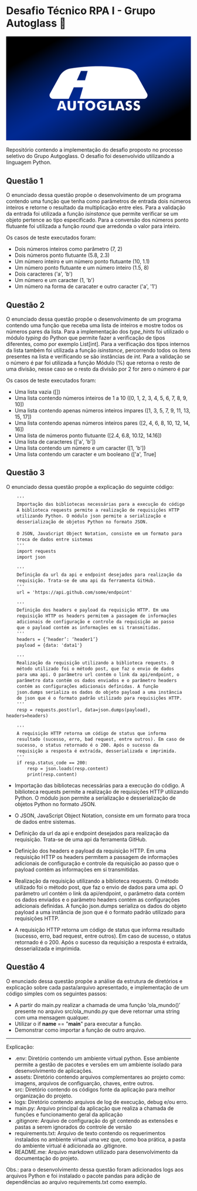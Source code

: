 # Desafio Técnico RPA I - Grupo Autoglass 🤖

![banner](assets/autoglass-capa.png)

Repositório contendo a implementação do desafio proposto no processo seletivo do Grupo Autgoglass. O desafio foi desenvolvido utilizando a linguagem Python.

## Questão 1 

O enunciado dessa questão propõe o desenvolvimento de um programa contendo uma função que tenha como parâmetros de entrada dois números inteiros e retorne o resultado da multiplicação entre eles. Para a validação da entrada foi utilizada a função _isinstance_ que permite verificar se um objeto pertence ao tipo especificado. Para a conversão dos números ponto flutuante foi utilizada a função _round_ que arredonda o valor para inteiro.

Os casos de teste executados foram:

- Dois números inteiros como parâmetro (7, 2)
- Dois números ponto flutuante (5.8, 2.3)
- Um número inteiro e um número ponto flutuante (10, 1.1)
- Um número ponto flutuante e um número inteiro (1.5, 8)
- Dois caracteres ('a', 'b')
- Um número e um caracter (1, 'b')
- Um número na forma de caracater e outro caracter ('a', '1')

## Questão 2

O enunciado dessa questão propõe o desenvolvimento de um programa contendo uma função que receba uma lista de inteiros e mostre todos os números pares da lista. Para a implementação dos _type_hints_ foi utilizado o módulo _typing_ do Python que permite fazer a verificação de tipos diferentes, como por exemplo List[int]. Para a verificação dos tipos internos da lista também foi utilizada a função _isinstance_, percorrendo todos os itens presentes na lista e verificando se são instâncias de _int_. Para a validação se o número é par foi utilizada a função Módulo (%) que retorna o resto de uma divisão, nesse caso se o resto da divisão por 2 for zero o número é par

Os casos de teste executados foram:

- Uma lista vazia ([])
- Uma lista contendo números inteiros de 1 a 10 ([0, 1, 2, 3, 4, 5, 6, 7, 8, 9, 10])
- Uma lista contendo apenas números inteiros ímpares ([1, 3, 5, 7, 9, 11, 13, 15, 17])
- Uma lista contendo apenas números inteiros pares ([2, 4, 6, 8, 10, 12, 14, 16])
- Uma lista de números ponto flutuante ([2.4, 6.8, 10.12, 14.16])
- Uma lista de caracteres (['a', 'b'])
- Uma lista contendo um número e um caracter ([1, 'b'])
- Uma lista contendo um caracter e um booleano (['a', True]

## Questão 3

O enunciado dessa questão propõe a explicação do seguinte código: 

```` 
    '''
    Importação das bibliotecas necessárias para a execução do código
    A biblioteca requests permite a realização de requisições HTTP
    utilizando Python. O módulo json permite a serialização e
    desserialização de objetos Python no formato JSON.
    
    O JSON, JavaScript Object Notation, consiste em um formato para 
    troca de dados entre sistemas
    '''
    import requests
    import json
    
    '''
    Definição da url da api e endpoint desejados para realização da
    requisição. Trata-se de uma api da ferramenta GitHub.
    '''
    url = 'https://api.github.com/some/endpoint'
    
    '''
    Definição dos headers e payload da requisição HTTP. Em uma 
    requisição HTTP os headers permitem a passagem de informações 
    adicionais de configuração e controle da requisição ao passo
    que o payload contém as informações em si transmitidas.
    '''
    headers = {‘header’: ‘header1’}
    payload = {data: 'data1'}
    
    '''
    Realização da requisição utilizando a biblioteca requests. O 
    método utilizado foi o método post, que faz o envio de dados 
    para uma api. O parâmetro url contém o link da api/endpoint, o
    parâmetro data contém os dados enviados e o parâmetro headers 
    contém as configurações adicionais definidas. A função 
    json.dumps serializa os dados do objeto payload a uma instância 
    de json que é o formato padrão utilizado para requisições HTTP.
    '''
    resp = requests.post(url, data=json.dumps(payload), headers=headers)
    
    '''
    A requisição HTTP retorna um código de status que informa
    resultado (sucesso, erro, bad request, entre outros). Em caso de 
    sucesso, o status retornado é o 200. Após o sucesso da 
    requisição a resposta é extraída, desserializada e imprimida.
    '''
    if resp.status_code == 200:
        resp = json.loads(resp.content)
        print(resp.content)
````

- Importação das bibliotecas necessárias para a execução do código. A biblioteca requests permite a realização de requisições HTTP utilizando Python. O módulo json permite a serialização e desserialização de objetos Python no formato JSON.

- O JSON, JavaScript Object Notation, consiste em um formato para troca de dados entre sistemas.

- Definição da url da api e endpoint desejados para realização da requisição. Trata-se de uma api da ferramenta GitHub.

- Definição dos headers e payload da requisição HTTP. Em uma requisição HTTP os headers permitem a passagem de informações adicionais de configuração e controle da requisição ao passo que o payload contém as informações em si transmitidas.

- Realização da requisição utilizando a biblioteca requests. O método utilizado foi o método post, que faz o envio de dados  para uma api. O parâmetro url contém o link da api/endpoint, o parâmetro data contém os dados enviados e o parâmetro headers contém as configurações adicionais definidas. A função json.dumps serializa os dados do objeto payload a uma instância de json que é o formato padrão utilizado para requisições HTTP.

- A requisição HTTP retorna um código de status que informa resultado (sucesso, erro, bad request, entre outros). Em caso de sucesso, o status retornado é o 200. Após o sucesso da requisição a resposta é extraída, desserializada e imprimida.


## Questão 4

O enunciado dessa questão propõe a análise da estrutura de diretórios e explicação sobre cada pasta/arquivo apresentado, e implementação de um código simples com os seguintes passos:

- A partir do main.py realizar a chamada de uma função ‘ola_mundo()’ presente no arquivo src/ola_mundo.py que deve retornar uma string com uma mensagem qualquer.
- Utilizar o if __name__ == "__main__" para executar a função.
- Demonstrar como importar a função de outro arquivo.

-----------------------------------------------------------------------

Explicação:

- .env: Diretório contendo um ambiente virtual python. Esse ambiente permite a gestão de pacotes e versões em um ambiente isolado para desenvolvimento de aplicações.
- assets: Diretório contendo arquivos complementares ao projeto como: imagens, arquivos de configuarção, chaves, entre outros.
- src: Diretório contendo os códigos fonte da aplicação para melhor organização do projeto.
- logs: Diretório contendo arquivos de log de execução, debug e/ou erro.
- main.py: Arquivo principal da aplicação que realiza a chamada de funções e funcionamento geral da aplicação
- .gitignore: Arquivo de configuração do git contendo as extensões e pastas a serem ignorados do controle de versão
- requirements.txt: Arquivo de texto contendo os requerimentos instalados no ambiente virtual uma vez que, como boa prática, a pasta do ambiente virtual é adicionada ao .gitignore.
- README.me: Arquivo markdown utilizado para desenvolvimento da documentação do projeto.

Obs.: para o desenvolvimento dessa questão foram adicionados logs aos arquivos Python e foi instalado o pacote pandas para adição de dependências ao arquivo requirements.txt como exemplo.
